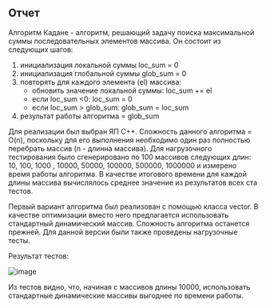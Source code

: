 ## Отчет
Алгоритм Кадане - алгоритм, решающий задачу поиска максимальной суммы последовательных элементов массива. Он состоит из следующих шагов:
1. инициализация локальной суммы loc_sum = 0
2. инициализация глобальной суммы glob_sum = 0
3. повторять для каждого элемента (el) массива:
    * обновить значение локальной суммы: loc_sum += el
    * если loc_sum <0: loc_sum = 0
    * если loc_sum > glob_sum: glob_sum = loc_sum
4. результат работы алгоритма = glob_sum

Для реализации был выбран ЯП C++. Сложность данного алгоритма = O(n), поскольку для его выполнения необходимо один раз полностью перебрать массив (n - длинна массива). Для нагрузочного тестирования было сгенерировано по 100 массивов следующих длин: 10, 100, 1000 , 10000, 50000, 100000, 500000, 1000000 и измерено время работы алгоритма. В качестве итогового времени для каждой длины массива вычислялось среднее значение из результатов всех ста тестов.

Первый вариант алгоритма был реализован с помощью класса vector. В качестве оптимизации вместо него предлагается использовать стандартный динамический массив. Сложность алгоритма останется прежней. Для данной версии были также проведены нагрузочные тесты.

Результат тестов:

![image](https://user-images.githubusercontent.com/43996253/218330349-07578d72-1607-4c27-b496-f02cbbffdf55.png)

Из тестов видно, что, начиная с массивов длины 10000, использовать стандартные динамические массивы выгоднее по времени работы. 
